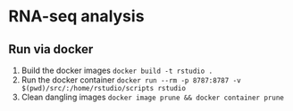 # RNA-seq analysis

## Run via docker

1. Build the docker images `docker build -t rstudio .`
2. Run the docker container `docker run --rm -p 8787:8787 -v $(pwd)/src/:/home/rstudio/scripts rstudio`
3. Clean dangling images `docker image prune && docker container prune`
